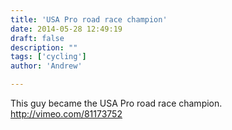 ```yaml
---
title: 'USA Pro road race champion'
date: 2014-05-28 12:49:19
draft: false
description: ""
tags: ['cycling']
author: 'Andrew'

---
```


This guy became the USA Pro road race champion. http://vimeo.com/81173752
